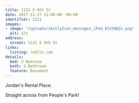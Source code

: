 ```yaml
---
title: 1121 S 9th St
date: 2017-11-27 12:06:00 -08:00
identifier: 1121
images:
- image: "/uploads/skullyIcon_messages_iPad_67x50@2x.png"
  alt: alt
address:
  street: 1121 S 9th St
links:
  listing: redfin.com
details:
  bed: 3 Bedroom
  bath: 2 Bathroom
  feature: Basement
---
```


Jordan's Rental Place.

Straight across from People's Park!